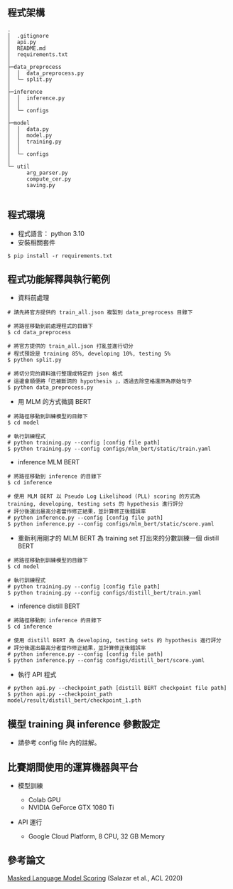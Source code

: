 ## 程式架構
```
.
│  .gitignore
│  api.py
│  README.md
│  requirements.txt
│  
├─data_preprocess
│  │  data_preprocess.py
│  └─ split.py
│          
├─inference
│  │  inference.py
│  │  
│  └─ configs
│                  
├─model
│  │  data.py
│  │  model.py
│  │  training.py
│  │              
│  └─ configs
│                  
└─ util
      arg_parser.py
      compute_cer.py
      saving.py
        
```


## 程式環境
* 程式語言：
python 3.10
* 安裝相關套件
``` 
$ pip install -r requirements.txt 
```


## 程式功能解釋與執行範例

* 資料前處理
```
# 請先將官方提供的 train_all.json 複製到 data_preprocess 目錄下

# 將路徑移動到前處理程式的目錄下
$ cd data_preprocess

# 將官方提供的 train_all.json 打亂並進行切分
# 程式預設是 training 85%, developing 10%, testing 5%
$ python split.py

# 將切分完的資料進行整理成特定的 json 格式
# 這邊會順便將「已被斷詞的 hypothesis 」，透過去除空格還原為原始句子
$ python data_preprocess.py
```


* 用 MLM 的方式微調 BERT
```
# 將路徑移動到訓練模型的目錄下
$ cd model

# 執行訓練程式
# python training.py --config [config file path] 
$ python training.py --config configs/mlm_bert/static/train.yaml
```


* inference MLM BERT
```
# 將路徑移動到 inference 的目錄下
$ cd inference

# 使用 MLM BERT 以 Pseudo Log Likelihood (PLL) scoring 的方式為 training, developing, testing sets 的 hypothesis 進行評分
# 評分後選出最高分者當作修正結果，並計算修正後錯誤率
# python inference.py --config [config file path]
$ python inference.py --config configs/mlm_bert/static/score.yaml
```


* 重新利用剛才的 MLM BERT 為 training set 打出來的分數訓練一個 distill BERT
```
# 將路徑移動到訓練模型的目錄下
$ cd model

# 執行訓練程式
# python training.py --config [config file path] 
$ python training.py --config configs/distill_bert/train.yaml
```


* inference distill BERT
```
# 將路徑移動到 inference 的目錄下
$ cd inference

# 使用 distill BERT 為 developing, testing sets 的 hypothesis 進行評分
# 評分後選出最高分者當作修正結果，並計算修正後錯誤率
# python inference.py --config [config file path]
$ python inference.py --config configs/distill_bert/score.yaml
```


* 執行 API 程式
```
# python api.py --checkpoint_path [distill BERT checkpoint file path]
$ python api.py --checkpoint_path model/result/distill_bert/checkpoint_1.pth
```

## 模型 training 與 inference 參數設定
* 請參考 config file 內的註解。

## 比賽期間使用的運算機器與平台
* 模型訓練
  * Colab GPU
  * NVIDIA GeForce GTX 1080 Ti

* API 運行 
  * Google Cloud Platform, 8 CPU, 32 GB Memory


## 參考論文
[Masked Language Model Scoring](https://aclanthology.org/2020.acl-main.240) (Salazar et al., ACL 2020)

